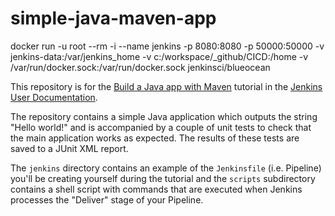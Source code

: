 # simple-java-maven-app
docker run -u root --rm -i --name jenkins -p 8080:8080 -p 50000:50000 -v jenkins-data:/var/jenkins_home -v c:/workspace/_github/CICD:/home -v /var/run/docker.sock:/var/run/docker.sock jenkinsci/blueocean

This repository is for the
[Build a Java app with Maven](https://jenkins.io/doc/tutorials/build-a-java-app-with-maven/)
tutorial in the [Jenkins User Documentation](https://jenkins.io/doc/).

The repository contains a simple Java application which outputs the string
"Hello world!" and is accompanied by a couple of unit tests to check that the
main application works as expected. The results of these tests are saved to a
JUnit XML report.

The `jenkins` directory contains an example of the `Jenkinsfile` (i.e. Pipeline)
you'll be creating yourself during the tutorial and the `scripts` subdirectory
contains a shell script with commands that are executed when Jenkins processes
the "Deliver" stage of your Pipeline.
